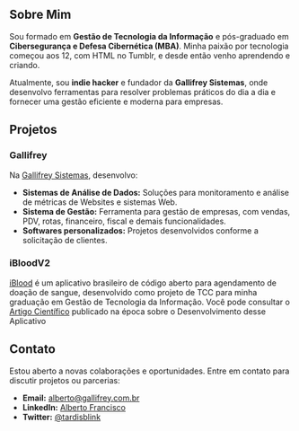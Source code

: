 ## Sobre Mim

Sou formado em **Gestão de Tecnologia da Informação** e pós-graduado em **Cibersegurança e Defesa Cibernética (MBA)**. Minha paixão por tecnologia começou aos 12, com HTML no Tumblr, e desde então venho aprendendo e criando.

Atualmente, sou **indie hacker** e fundador da **Gallifrey Sistemas**, onde desenvolvo ferramentas para resolver problemas práticos do dia a dia e fornecer uma gestão eficiente e moderna para empresas.

## Projetos

### Gallifrey

Na [Gallifrey Sistemas](https://gallifrey.com.br), desenvolvo:

- **Sistemas de Análise de Dados:** Soluções para monitoramento e análise de métricas de Websites e sistemas Web.
- **Sistema de Gestão:** Ferramenta para gestão de empresas, com vendas, PDV, rotas, financeiro, fiscal e demais funcionalidades.
- **Softwares personalizados:** Projetos desenvolvidos conforme a solicitação de clientes.

### iBloodV2

[iBlood](https://github.com.br/negrelicelso/iBloodV2) é um aplicativo brasileiro de código aberto para agendamento de doação de sangue, desenvolvido como projeto de TCC para minha graduação em Gestão de Tecnologia da Informação. Você pode consultar o [Artigo Científico](https://www.editoracientifica.com.br/books/chapter/230613381) publicado na época sobre o Desenvolvimento desse Aplicativo

## Contato

Estou aberto a novas colaborações e oportunidades. Entre em contato para discutir projetos ou parcerias:

- **Email:** [alberto@gallifrey.com.br](mailto:alberto@gallifrey.com.br)
- **LinkedIn:** [Alberto Francisco](https://www.linkedin.com/in/tardisblink)
- **Twitter:** [@tardisblink](https://twitter.com/tardisblink)
